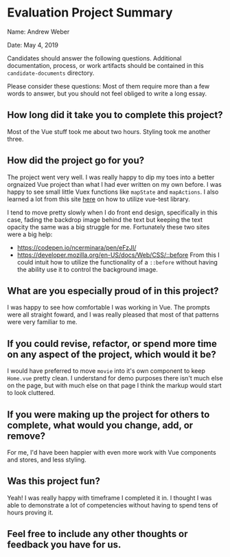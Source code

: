 # Evaluation Project Summary

Name: Andrew Weber

Date: May 4, 2019

Candidates should answer the following questions. Additional documentation,
process, or work artifacts should be contained in this `candidate-documents`
directory.

Please consider these questions: Most of them require more than a
few words to answer, but you should not feel obliged to write a long essay.

## How long did it take you to complete this project?
Most of the Vue stuff took me about two hours.
Styling took me another three.


## How did the project go for you?
The project went very well. I was really happy to dip my toes into a better orgnaized Vue project than what
I had ever written on my own before. I was happy to see small little Vuex functions like `mapState` and `mapActions`.
I also learned a lot from this site [here](https://vue-test-utils.vuejs.org/guides/using-with-vuex.html) on how to utilize vue-test library.

I tend to move pretty slowly when I do front end design, specifically in this case, fading the backdrop image behind the
text but keeping the text opacity the same was a big struggle for me. Fortunately these two sites were a big help:
- https://codepen.io/ncerminara/pen/eFzJI/
- https://developer.mozilla.org/en-US/docs/Web/CSS/::before
From this I could intuit how to utilize the functionality of a `::before` without having the ability use it
to control the background image.


## What are you especially proud of in this project?
I was happy to see how comfortable I was working in Vue. The prompts were all straight foward, and I was really pleased
that most of that patterns were very familiar to me.


## If you could revise, refactor, or spend more time on any aspect of the project, which would it be?
I would have preferred to move `movie` into it's own component to keep `Home.vue` pretty clean.
I understand for demo purposes there isn't much else on the page, but with much else on that
page I think the markup would start to look cluttered.


## If you were making up the project for others to complete, what would you change, add, or remove?
For me, I'd have been happier with even more work with Vue components and stores, and less styling.


## Was this project fun?
Yeah! I was really happy with timeframe I completed it in. I thought I was able to demonstrate a lot of competencies
without having to spend tens of hours proving it.


## Feel free to include any other thoughts or feedback you have for us.
